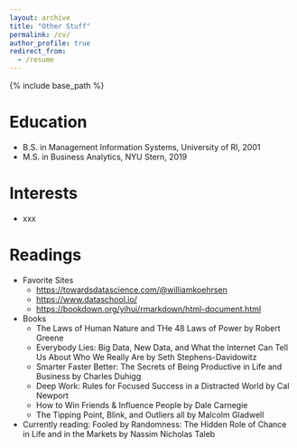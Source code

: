 ```yaml
---
layout: archive
title: "Other Stuff"
permalink: /cv/
author_profile: true
redirect_from:
  - /resume
---
```


{% include base_path %}

Education
======
* B.S. in Management Information Systems, University of RI, 2001
* M.S. in Business Analytics, NYU Stern, 2019

Interests
======
* xxx 

Readings
======
* Favorite Sites
  * https://towardsdatascience.com/@williamkoehrsen
  * https://www.dataschool.io/
  * https://bookdown.org/yihui/rmarkdown/html-document.html
* Books
  * The Laws of Human Nature and THe 48 Laws of Power by Robert Greene
  * Everybody Lies: Big Data, New Data, and What the Internet Can Tell Us About Who We Really Are by Seth Stephens-Davidowitz
  * Smarter Faster Better: The Secrets of Being Productive in Life and Business by Charles Duhigg 
  * Deep Work: Rules for Focused Success in a Distracted World by Cal Newport
  * How to Win Friends & Influence People by Dale Carnegie
  * The Tipping Point, Blink, and Outliers all by Malcolm Gladwell
* Currently reading: Fooled by Randomness: The Hidden Role of Chance in Life and in the Markets by Nassim Nicholas Taleb 

